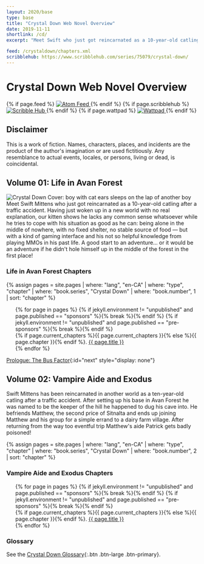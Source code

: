 ```yaml
---
layout: 2020/base
type: base
title: "Crystal Down Web Novel Overview"
date: 2019-11-11
shortlink: /cd/
excerpt: "Meet Swift who just got reincarnated as a 10-year-old catling after a traffic accident. Having just woken up in a new world with no real explanation, our kitten shows he lacks any common sense whatsoever…"

feed: /crystaldown/chapters.xml
scribblehub: https://www.scribblehub.com/series/75079/crystal-down/
---
```

<script type="application/ld+json">
{
  "@context": "https://schema.org",
  "@type": "BreadcrumbList",
  "itemListElement": [{
    "@type": "ListItem",
    "position": 0,
    "name": "{{ site.title }}",
    "item": "{{ "/" | absolute_url }}"
  }, {
    "@type": "ListItem",
    "position": 1,
    "name": "Crystal Down",
    "item": "{{ "/crystaldown/" | absolute_url }}"
  }]
}
</script>

<!-- markdownlint-disable MD025 -->
# Crystal Down Web Novel Overview

<!-- markdownlint-disable MD033 -->
<p class="social icons">
  {% if page.feed %}
  <link rel="alternate" type="application/atom+xml" href="{{ page.feed | absolute_url }}" title="{{ page.book.title }} Chapters Atom Feed">
  <a rel="alternate" type="application/atom+xml"
   href="{{ page.feed | absolute_url }}"
   title="{{ page.book.title }} Chapters Atom Feed">
    <img src="{{ '/assets/images/feed.png' | prepend: site.staticUrl | absolute_url }}" alt="Atom Feed">
  </a>
  {% endif %}
  {% if page.scribblehub %}
  <a href="{{ page.scribblehub }}" rel="alternate"
    target="_blank" rel="noopener nofollow" title="{{ page.book.title }} on Scribble Hub">
    <img src="{{ '/assets/images/scribblehub.png' | prepend: site.staticUrl | absolute_url }}" alt="Scribble Hub">
  </a>
  {% endif %}
  {% if page.wattpad %}
  <a href="{{ page.wattpad }}" rel="alternate"
    target="_blank" rel="noopener nofollow" title="{{ page.book.title }} on Wattpad">
    <img src="{{ '/assets/images/wattpad.png' | prepend: site.staticUrl | absolute_url }}" alt="Wattpad">
  </a>
  {% endif %}
</p>
<!-- markdownlint-enable MD033 -->

## Disclaimer

This is a work of fiction.
Names, characters, places, and incidents are the product of the author's imagination or are used fictitiously.
Any resemblance to actual events, locales, or persons, living or dead, is coincidental.

## Volume&nbsp;01: Life&nbsp;in&nbsp;Avan&nbsp;Forest

<script type="application/ld+json">
{
  "@context": "https://schema.org",
  "@type": "Book",
  "url": "{{ page.url | absolute_url }}#volume01-lifeinavanforest",
  "name": "{{ site.title }} 1: Life in Avan Forest",
  "position": "1",
  "copyrightYear": "2019-2020",
  "inLanguage": "en-CA",
  "author": {
    "@type": "Person", {% assign author = site.data.staff | where: "id", page.author | last %}
    "name": "{{ author.name }}",
    "url": "{{ author.url }}"
  },
  "publisher": {
    "@type": "Person",
    "name": "{{ author.name }}",
    "url": "{{ author.url }}"
  }
}
</script>

<!-- markdownlint-disable MD033 -->
<div class="row">
<div class="col-12 col-md-3">
<img src="{{ page.path | replace: 'index.md', '/thumbnail.jpg' | prepend: '/' | prepend: site.staticUrl }}" alt="Crystal Down Cover: boy with cat ears sleeps on the lap of another boy">
</div>
<div class="col-12 col-md-9">
Meet Swift Mittens who just got reincarnated as a 10-year-old catling after a traffic accident.
Having just woken up in a new world with no real explanation, our kitten shows he lacks any common sense whatsoever while he tries to cope with his situation as good as he can: being alone in the middle of nowhere, with no fixed shelter, no stable source of food — but with a kind of gaming interface and his not so helpful knowledge from playing MMOs in his past life.
A good start to an adventure… or it would be an adventure if he didn't hole himself up in the middle of the forest in the first place!

<h3 class="mt-3"> Life in Avan Forest Chapters </h3>

{% assign pages = site.pages
  | where: "lang", "en-CA"
  | where: "type", "chapter"
  | where: "book.series", "Crystal Down"
  | where: "book.number", 1
  | sort: "chapter" %}

<ul style="list-style: none">{% for page in pages %}
{% if jekyll.environment != "unpublished" and page.published == "sponsors" %}{% break %}{% endif %}
{% if jekyll.environment != "unpublished" and page.published == "pre-sponsors" %}{% break %}{% endif %}
  <li><span class="count w-3">{% if page.current_chapters %}{{ page.current_chapters }}{% else %}{{ page.chapter }}{% endif %}.</span> <a href="{{ page.url }}">{{ page.title }}</a></li>{% endfor %}
</ul>
<!-- markdownlint-enable MD033 -->
</div>
</div>

[Prologue: The Bus Factor](./01-life-in-avan-forest/00-prologue-the-bus-factor/){:id="next" style="display: none"}

## Volume&nbsp;02: Vampire&nbsp;Aide&nbsp;and&nbsp;Exodus

<script type="application/ld+json">
{
  "@context": "https://schema.org",
  "@type": "Book",
  "url": "{{ page.url | absolute_url }}#volume02-vampireaideandexodus",
  "name": "{{ site.title }} 2: Vampire Aide and Exodus",
  "position": "1",
  "copyrightYear": "2020",
  "inLanguage": "en-CA",
  "author": {
    "@type": "Person", {% assign author = site.data.staff | where: "id", page.author | last %}
    "name": "{{ author.name }}",
    "url": "{{ author.url }}"
  },
  "publisher": {
    "@type": "Person",
    "name": "{{ author.name }}",
    "url": "{{ author.url }}"
  }
}
</script>

Swift Mittens has been reincarnated in another world as a ten-year-old catling after a traffic accident.
After setting up his base in Avan Forest he was named to be the keeper of the hill he happened to dug his cave into.
He befriends Matthew, the second price of Sitnalta and ends up joining Matthew and his group for a simple errand to a dairy farm village.
After returning from the way too eventful trip Matthew's aide Patrick gets badly poisoned!

{% assign pages = site.pages
  | where: "lang", "en-CA"
  | where: "type", "chapter"
  | where: "book.series", "Crystal Down"
  | where: "book.number", 2
  | sort: "chapter" %}

### Vampire Aide and Exodus Chapters

<!-- markdownlint-disable MD033 -->
<ul style="list-style: none">{% for page in pages %}
{% if jekyll.environment != "unpublished" and page.published == "sponsors" %}{% break %}{% endif %}
{% if jekyll.environment != "unpublished" and page.published == "pre-sponsors" %}{% break %}{% endif %}
  <li><span class="count w-3">{% if page.current_chapters %}{{ page.current_chapters }}{% else %}{{ page.chapter }}{% endif %}.</span> <a href="{{ page.url }}">{{ page.title }}</a></li>{% endfor %}
</ul>
<!-- markdownlint-enable MD033 -->

### Glossary

See the [Crystal Down Glossary](/crystaldown/glossary/){:.btn .btn-large .btn-primary}.
